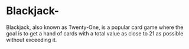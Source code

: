 # Blackjack-
Blackjack, also known as Twenty-One, is a popular card game where the goal is to get a hand of cards with a total value as close to 21 as possible without exceeding it. 
